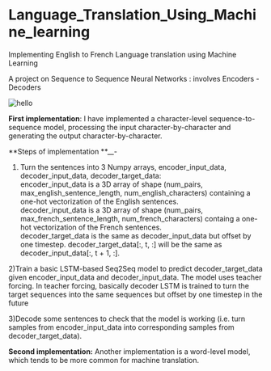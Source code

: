 # Language_Translation_Using_Machine_learning <br />
Implementing English to French Language translation using Machine Learning <br />

A project on Sequence to Sequence Neural Networks : involves Encoders - Decoders <br />


![hello](https://user-images.githubusercontent.com/65984649/167022486-6298f099-4292-4d59-92cb-5b6fd526a55f.jpeg)

**First implementation**: I have implemented a character-level sequence-to-sequence model, processing the input character-by-character and generating the output character-by-character.  <br />

**Steps of implementation **__- <br />
1) Turn the sentences into 3 Numpy arrays, encoder_input_data, decoder_input_data, decoder_target_data: <br />
encoder_input_data is a 3D array of shape (num_pairs, max_english_sentence_length, num_english_characters) containing a one-hot vectorization of the English sentences.  <br />
decoder_input_data is a 3D array of shape (num_pairs, max_french_sentence_length, num_french_characters) containg a one-hot vectorization of the French sentences. <br />
decoder_target_data is the same as decoder_input_data but offset by one timestep. decoder_target_data[:, t, :] will be the same as decoder_input_data[:, t + 1, :]. <br />

2)Train a basic LSTM-based Seq2Seq model to predict decoder_target_data given encoder_input_data and decoder_input_data. The model uses teacher forcing. In teacher forcing, basically decoder LSTM is trained to turn the target sequences into the same sequences but offset by one timestep in the future <br />

3)Decode some sentences to check that the model is working (i.e. turn samples from encoder_input_data into corresponding samples from decoder_target_data).

**Second implementation:** Another implementation is a word-level model, which tends to be more common for machine translation.  <br />

